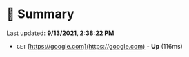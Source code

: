 # 📖 Summary
Last updated: **9/13/2021, 2:38:22 PM**

- `GET` [https://google.com](https://google.com) - **Up** (116ms)
